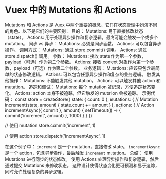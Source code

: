 # Vuex 中的 Mutations 和 Actions

Mutations 和 Actions 是 Vuex 中两个重要的概念，它们在状态管理中扮演不同的角色。以下是它们的主要区别：
目的：
Mutations: 用于直接修改状态（state）。
Actions: 用于处理异步操作和复杂逻辑，最终可能会触发一个或多个 mutation。
同步 vs 异步：
Mutations: 必须是同步函数。
Actions: 可以包含异步操作。
调用方式：
Mutations: 通过 store.commit() 调用。
Actions: 通过 store.dispatch() 调用。
参数：
Mutations: 接收 state 作为第一个参数，payload（可选）作为第二个参数。
Actions: 接收 context 对象作为第一个参数，payload（可选）作为第二个参数。
业务逻辑：
Mutations: 应该只包含最简单的状态修改逻辑。
Actions: 可以包含任意异步操作和复杂的业务逻辑。
触发其他操作：
Mutations: 不能触发其他 mutation。
Actions: 可以触发其他 action 和 mutation。
追踪和调试：
Mutations: 每个 mutation 被记录，方便追踪状态变化。
Actions: action 本身不被追踪，但它触发的 mutation 会被追踪。
示例代码：
const store = createStore({
  state: {
    count: 0
  },
  mutations: {
    // Mutation
    increment(state, amount) {
      state.count += amount
    }
  },
  actions: {
    // Action
    incrementAsync({ commit }, amount) {
      setTimeout(() => {
        commit('increment', amount)
      }, 1000)
    }
  }
})

// 使用 mutation
store.commit('increment', 1)

// 使用 action
store.dispatch('incrementAsync', 1)

在这个例子中：
`increment` 是一个 mutation，直接修改 state。
`incrementAsync` 是一个 action，包含异步操作，最后触发 `increment` mutation。
总结：
使用 Mutations 进行同步的状态修改。
使用 Actions 处理异步操作和复杂逻辑，然后通过提交 Mutations 来修改状态。
这种设计使得状态变化更可预测和易于追踪，同时允许处理复杂的异步逻辑。
